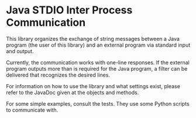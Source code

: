 # Java STDIO Inter Process Communication

This library organizes the exchange of string messages between a Java program (the user of this library)
and an external program via standard input and output.

Currently, the communication works with one-line responses. If the external program outputs more than is required
for the Java program, a filter can be delivered that recognizes the desired lines.

For information on how to use the library and what settings exist, please refer to the JavaDoc given at
the objects and methods. 

For some simple examples, consult the tests. They use some Python scripts to communicate with.
